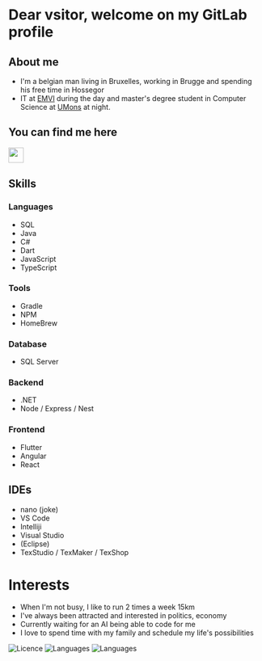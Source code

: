 # Dear vsitor,  welcome on my GitLab profile
## About me
 - I'm a belgian man living in Bruxelles, working in Brugge and 
spending his free time in Hossegor
 - IT at 
[EMVI](https://www.emvi.ai/) 
during the day and master's degree student in Computer Science at 
[UMons](https://www.umons.be/) at night.
## You can find me here

<a href="https://github.com/grosjeanbaptiste"><img 
src="https://cdn-icons-png.flaticon.com/512/25/25231.png" width="30" 
height="30">
</a>

## Skills
### Languages
- SQL
- Java
- C#
- Dart
- JavaScript
- TypeScript
### Tools
- Gradle
- NPM
- HomeBrew
### Database
- SQL Server
### Backend 
- .NET
- Node / Express / Nest
### Frontend
- Flutter
- Angular
- React 
## IDEs
- nano (joke)
- VS Code
- Intelliji
- Visual Studio
- (Eclipse)
- TexStudio / TexMaker / TexShop

# Interests
- When I'm not busy, I like to run 2 times a week 15km
- I've always been attracted and interested in politics, economy
- Currently waiting for an AI being able to code for me
- I love to spend time with my family and schedule my life's possibilities


![Licence](https://img.shields.io/badge/Licence-GIBS-black)
![Languages](https://img.shields.io/badge/Languages-French,_English,_Dutch-orange)
![Languages](https://img.shields.io/badge/Platforms-Android,_iOS,_MacOS,_Linux,_Web-blue)

